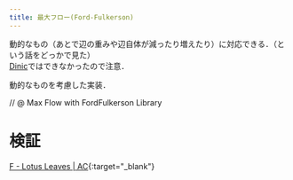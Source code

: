 ```yaml
---
title: 最大フロー(Ford-Fulkerson)
---
```


動的なもの（あとで辺の重みや辺自体が減ったり増えたり）に対応できる．（という話をどっかで見た）  
[Dinic]()ではできなかったので注意．

動的なものを考慮した実装．

// @ Max Flow with FordFulkerson Library

# 検証

[F - Lotus Leaves \| AC](https://beta.atcoder.jp/contests/arc074/submissions/2450524){:target="_blank"}
